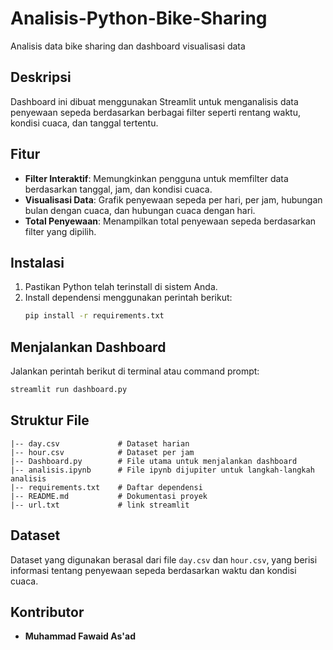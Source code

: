 # Analisis-Python-Bike-Sharing
Analisis data bike sharing dan dashboard visualisasi data


## Deskripsi
Dashboard ini dibuat menggunakan Streamlit untuk menganalisis data penyewaan sepeda berdasarkan berbagai filter seperti rentang waktu, kondisi cuaca, dan tanggal tertentu.

## Fitur
- **Filter Interaktif**: Memungkinkan pengguna untuk memfilter data berdasarkan tanggal, jam, dan kondisi cuaca.
- **Visualisasi Data**: Grafik penyewaan sepeda per hari, per jam, hubungan bulan dengan cuaca, dan hubungan cuaca dengan hari.
- **Total Penyewaan**: Menampilkan total penyewaan sepeda berdasarkan filter yang dipilih.

## Instalasi
1. Pastikan Python telah terinstall di sistem Anda.
2. Install dependensi menggunakan perintah berikut:
   ```sh
   pip install -r requirements.txt
   ```

## Menjalankan Dashboard
Jalankan perintah berikut di terminal atau command prompt:
```sh
streamlit run dashboard.py
```

## Struktur File
```
|-- day.csv             # Dataset harian
|-- hour.csv            # Dataset per jam
|-- Dashboard.py        # File utama untuk menjalankan dashboard
|-- analisis.ipynb      # File ipynb dijupiter untuk langkah-langkah analisis
|-- requirements.txt    # Daftar dependensi
|-- README.md           # Dokumentasi proyek
|-- url.txt             # link streamlit
```

## Dataset
Dataset yang digunakan berasal dari file `day.csv` dan `hour.csv`, yang berisi informasi tentang penyewaan sepeda berdasarkan waktu dan kondisi cuaca.

## Kontributor
- **Muhammad Fawaid As'ad**
